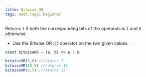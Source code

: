 ```yaml
---
title: Bitwise OR
tags: math,logic,beginner
---
```


Returns `1` if both the corresponding bits of the operands is `1` and `0` otherwise.

- Use the Bitwise OR (`|`) operator on the two given values.

```js
const bitwiseOR = (a, b) => a | b;
```

```js
bitwiseOR(5,6) //returns 7 
bitwiseOR(10,5) //returns 15
bitwiseOR(9,5) //returns 13
```
